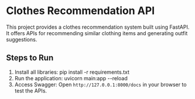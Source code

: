 # Clothes Recommendation API
This project provides a clothes recommendation system built using FastAPI. It offers APIs for recommending similar clothing items and generating outfit suggestions.

## Steps to Run
1. Install all libraries: pip install -r requirements.txt
2. Run the application: uvicorn main:app --reload
3. Access Swagger: Open `http://127.0.0.1:8000/docs` in your browser to test the APIs.
